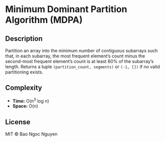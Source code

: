 # Minimum Dominant Partition Algorithm (MDPA)

## Description
Partition an array into the minimum number of contiguous subarrays such that, in each subarray, the most frequent element’s count minus the second-most frequent element’s count is at least 60% of the subarray’s length. Returns a tuple `(partition_count, segments)` or `(-1, [])` if no valid partitioning exists.

## Complexity
- **Time:** O(n<sup>3</sup> log n)
- **Space:** O(n)

## License
MIT © Bao Ngoc Nguyen
